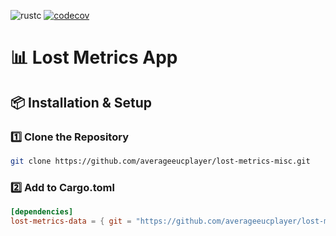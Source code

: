![rustc](https://img.shields.io/badge/rustc-1.85.0-blue.svg)
[![codecov](https://codecov.io/gh/averageeucplayer/lost-metrics-misc/graph/badge.svg?token=HHRGYYUNM2)](https://codecov.io/gh/averageeucplayer/lost-metrics-misc)

# 📊 Lost Metrics App  



## 📦 Installation & Setup

### 1️⃣ **Clone the Repository**

```sh
git clone https://github.com/averageeucplayer/lost-metrics-misc.git
```

### 2️⃣ Add to Cargo.toml

```toml
[dependencies]
lost-metrics-data = { git = "https://github.com/averageeucplayer/lost-metrics-misc" }
```